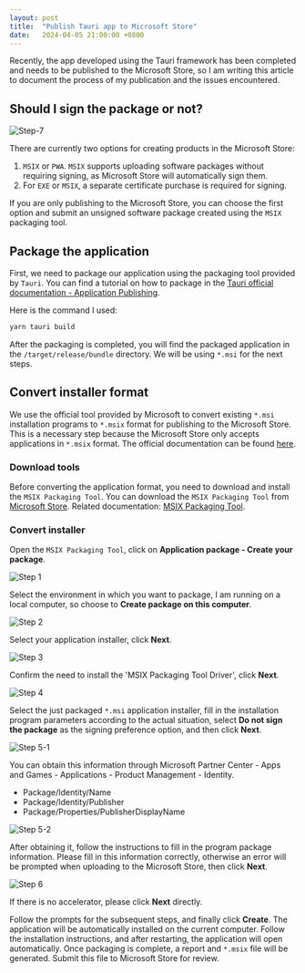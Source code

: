 ```yaml
---
layout: post
title:  "Publish Tauri app to Microsoft Store"
date:   2024-04-05 21:00:00 +0800
---
```


Recently, the app developed using the Tauri framework has been completed and needs to be published to the Microsoft Store, so I am writing this article to document the process of my publication and the issues encountered.

## Should I sign the package or not?

![Step-7](/assets/img/publish-tauri-app-to-ms-store-step7-en.png)

There are currently two options for creating products in the Microsoft Store:

1. `MSIX` or `PWA`. `MSIX` supports uploading software packages without requiring signing, as Microsoft Store will automatically sign them.
2. For `EXE` or `MSIX`, a separate certificate purchase is required for signing.

If you are only publishing to the Microsoft Store, you can choose the first option and submit an unsigned software package created using the `MSIX` packaging tool.

## Package the application

First, we need to package our application using the packaging tool provided by `Tauri`. You can find a tutorial on how to package in the [Tauri official documentation - Application Publishing](https://tauri.app/v1/guides/distribution/publishing/).

Here is the command I used:

```bash
yarn tauri build
```

After the packaging is completed, you will find the packaged application in the `/target/release/bundle` directory. We will be using `*.msi` for the next steps.

## Convert installer format

We use the official tool provided by Microsoft to convert existing `*.msi` installation programs to `*.msix` format for publishing to the Microsoft Store. This is a necessary step because the Microsoft Store only accepts applications in `*.msix` format. The official documentation can be found [here](https://learn.microsoft.com/en-us/windows/MSIX/packaging-tool/create-an-MSIX-overview).

### Download tools

Before converting the application format, you need to download and install the `MSIX Packaging Tool`. You can download the `MSIX Packaging Tool` from [Microsoft Store](https://www.microsoft.com/p/MSIX-packaging-tool/9n5lw3jbcxkf). Related documentation: [MSIX Packaging Tool](https://learn.microsoft.com/en-us/windows/MSIX/packaging-tool/tool-overview).

### Convert installer

Open the `MSIX Packaging Tool`, click on **Application package - Create your package**.

![Step 1](/assets/img/publish-tauri-app-to-ms-store-step1-en.png)

Select the environment in which you want to package, I am running on a local computer, so choose to **Create package on this computer**.

![Step 2](/assets//img/publish-tauri-app-to-ms-store-step2-en.png)

Select your application installer, click **Next**.

![Step 3](/assets/img/publish-tauri-app-to-ms-store-step3-en.png)

Confirm the need to install the 'MSIX Packaging Tool Driver', click **Next**.

![Step 4](/assets/img/publish-tauri-app-to-ms-store-step4-en.png)

Select the just packaged `*.msi` application installer, fill in the installation program parameters according to the actual situation, select **Do not sign the package** as the signing preference option, and then click **Next**.

![Step 5-1](/assets/img/publish-tauri-app-to-ms-store-step5-1-en.png)

You can obtain this information through Microsoft Partner Center - Apps and Games - Applications - Product Management - Identity.

- Package/Identity/Name
- Package/Identity/Publisher
- Package/Properties/PublisherDisplayName

![Step 5-2](/assets/img/publish-tauri-app-to-ms-store-step5-2-en.png)

After obtaining it, follow the instructions to fill in the program package information. Please fill in this information correctly, otherwise an error will be prompted when uploading to the Microsoft Store, then click **Next**.

![Step 6](/assets/img/publish-tauri-app-to-ms-store-step6-en.png)

If there is no accelerator, please click **Next** directly.

Follow the prompts for the subsequent steps, and finally click **Create**. The application will be automatically installed on the current computer. Follow the installation instructions, and after restarting, the application will open automatically. Once packaging is complete, a report and `*.msix` file will be generated. Submit this file to Microsoft Store for review.

